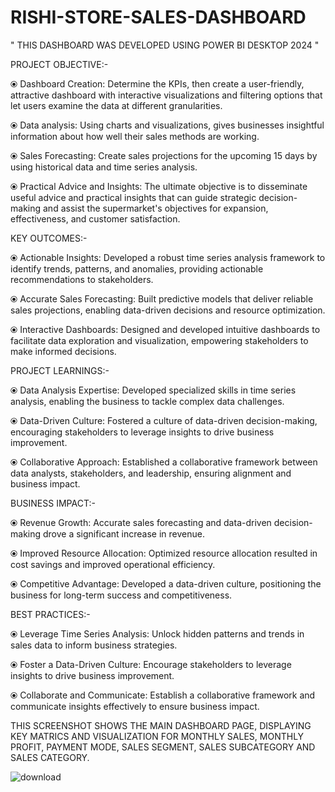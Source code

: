 # RISHI-STORE-SALES-DASHBOARD
" THIS DASHBOARD WAS DEVELOPED USING POWER BI DESKTOP 2024 "


PROJECT OBJECTIVE:-

⦿ Dashboard Creation: Determine the KPIs, then create a user-friendly, attractive dashboard with interactive visualizations and filtering options that let users examine the data at 
   different granularities.

⦿ Data analysis: Using charts and visualizations, gives businesses insightful information about how well their sales methods are working.

⦿ Sales Forecasting: Create sales projections for the upcoming 15 days by using historical data and time series analysis.

⦿ Practical Advice and Insights: The ultimate objective is to disseminate useful advice and practical insights that can guide strategic decision-making and assist the supermarket's objectives for expansion, effectiveness, and customer satisfaction.


KEY OUTCOMES:-

⦿ Actionable Insights: Developed a robust time series analysis framework to identify trends, patterns, and anomalies, providing actionable recommendations to stakeholders.

⦿ Accurate Sales Forecasting: Built predictive models that deliver reliable sales projections, enabling data-driven decisions and resource optimization.

⦿ Interactive Dashboards: Designed and developed intuitive dashboards to facilitate data exploration and visualization, empowering stakeholders to make informed decisions.


PROJECT LEARNINGS:-

⦿ Data Analysis Expertise: Developed specialized skills in time series analysis, enabling the business to tackle complex data challenges.

⦿ Data-Driven Culture: Fostered a culture of data-driven decision-making, encouraging stakeholders to leverage insights to drive business improvement.

⦿ Collaborative Approach: Established a collaborative framework between data analysts, stakeholders, and leadership, ensuring alignment and business impact.


BUSINESS IMPACT:-

⦿ Revenue Growth: Accurate sales forecasting and data-driven decision-making drove a significant increase in revenue.

⦿ Improved Resource Allocation: Optimized resource allocation resulted in cost savings and improved operational efficiency.

⦿ Competitive Advantage: Developed a data-driven culture, positioning the business for long-term success and competitiveness.


BEST PRACTICES:-

⦿ Leverage Time Series Analysis: Unlock hidden patterns and trends in sales data to inform business strategies.

⦿ Foster a Data-Driven Culture: Encourage stakeholders to leverage insights to drive business improvement.

⦿ Collaborate and Communicate: Establish a collaborative framework and communicate insights effectively to ensure business impact.


THIS SCREENSHOT SHOWS THE MAIN DASHBOARD PAGE, DISPLAYING KEY MATRICS AND VISUALIZATION FOR MONTHLY SALES, MONTHLY PROFIT, PAYMENT MODE, SALES SEGMENT, SALES SUBCATEGORY AND SALES CATEGORY.

![download](https://github.com/user-attachments/assets/d981ab13-b8ab-46ec-a564-a3d33408ac96)
